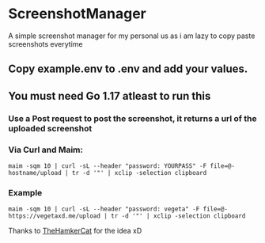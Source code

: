 # ScreenshotManager
A simple screenshot manager for my personal us as i am lazy to copy paste screenshots everytime

## Copy example.env to .env and add your values.

## You must need Go 1.17 atleast to run this

### Use a Post request to post the screenshot, it returns a url of the uploaded screenshot

### Via Curl and Maim:
```maim -sqm 10 | curl -sL --header "password: YOURPASS" -F file=@- hostname/upload | tr -d '"' | xclip -selection clipboard  ```

### Example
``` maim -sqm 10 | curl -sL --header "password: vegeta" -F file=@- https://vegetaxd.me/upload | tr -d '"' | xclip -selection clipboard ```

Thanks to [TheHamkerCat](https://github.com/thehamkercat) for the idea xD
